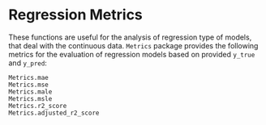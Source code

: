 # Regression Metrics

These functions are useful for the analysis of regression type of models, that deal with the continuous data. `Metrics` package provides the following metrics for the evaluation of regression models based on provided `y_true` and `y_pred`:

```@docs
Metrics.mae
Metrics.mse
Metrics.male
Metrics.msle
Metrics.r2_score
Metrics.adjusted_r2_score
```
